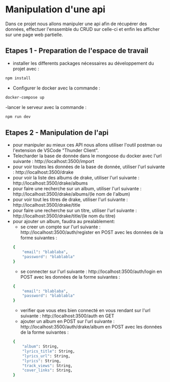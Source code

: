 # Manipulation d'une api

Dans ce projet nous allons manipuler une api afin de récupérer des données, effectuer l'enssemble du CRUD sur celle-ci et enfin les afficher sur une page web partielle.

## Etapes 1 - Preparation de l'espace de travail

- installer les differents packages nécessaires au développement du projet avec :
``` bash
npm install 
```
- Configurer le docker avec la commande :
``` bash
docker-compose up
```
-lancer le serveur avec la commande :
``` bash
npm run dev
```
## Etapes 2 - Manipulation de l'api
- pour manipuler au mieux ces API nous allons utiliser l'outil postman ou l'extension de VSCode "Thunder Client".
- Telecharder la base de donnée dans le mongoose du docker avec l'url suivante : http://localhost:3500/import
- pour voir toutes les données de la base de donnée, utiliser l'url suivante : http://localhost:3500/drake
- pour voir la liste des albums de drake, utiliser l'url suivante : http://localhost:3500/drake/albums
- pour faire une recherche sur un album, utiliser l'url suivante : http://localhost:3500/drake/albums/(le nom de l'album)
- pour voir tout les titres de drake, utiliser l'url suivante : http://localhost:3500/drake/title
- pour faire une recherche sur un titre, utiliser l'url suivante : http://localhost:3500/drake/title/(le nom du titre)
- pour ajouter un album, faudra au prealablement:
    - se creer un compte sur l'url suivante : http://localhost:3500/auth/register en POST avec les données de la forme suivantes :
    ``` bash
    {
        "email": "blablaba",
        "password": "blablabla"
    }
    ```
    - se connecter sur l'url suivante : http://localhost:3500/auth/login en POST avec les données de la forme suivantes :
    ``` bash
    {
        "email": "blablaba",
        "password": "blablabla"
    }
    ```
    - verifier que vous etes bien connecté en vous rendant sur l'url suivante : http://localhost:3500/auth en GET
    - ajouter un album en POST sur l'url suivante : http://localhost:3500/auth/drake/album en POST avec les données de la forme suivantes :
    ``` bash
    {
        "album": String,
        "lyrics_title": String,
        "lyrics_url": String,
        "lyrics": String,
        "track_views": String,
        "cover_links": String,
    }
    ```